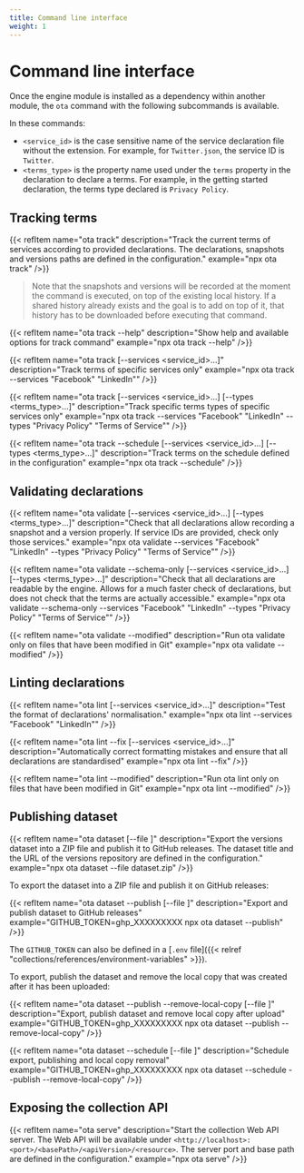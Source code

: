 ```yaml
---
title: Command line interface
weight: 1
---
```


# Command line interface

Once the engine module is installed as a dependency within another module, the `ota` command with the following subcommands is available.

In these commands:

- `<service_id>` is the case sensitive name of the service declaration file without the extension. For example, for `Twitter.json`, the service ID is `Twitter`.
- `<terms_type>` is the property name used under the `terms` property in the declaration to declare a terms. For example, in the getting started declaration, the terms type declared is `Privacy Policy`.

## Tracking terms

{{< refItem name="ota track" description="Track the current terms of services according to provided declarations. The declarations, snapshots and versions paths are defined in the configuration." example="npx ota track" />}}

> Note that the snapshots and versions will be recorded at the moment the command is executed, on top of the existing local history. If a shared history already exists and the goal is to add on top of it, that history has to be downloaded before executing that command.

{{< refItem name="ota track --help" description="Show help and available options for track command" example="npx ota track --help" />}}

{{< refItem name="ota track [--services <service_id>...]" description="Track terms of specific services only" example="npx ota track --services \"Facebook\" \"LinkedIn\"" />}}

{{< refItem name="ota track [--services <service_id>...] [--types <terms_type>...]" description="Track specific terms types of specific services only" example="npx ota track --services \"Facebook\" \"LinkedIn\" --types \"Privacy Policy\" \"Terms of Service\"" />}}

{{< refItem name="ota track --schedule [--services <service_id>...] [--types <terms_type>...]" description="Track terms on the schedule defined in the configuration" example="npx ota track --schedule" />}}

## Validating declarations

{{< refItem name="ota validate [--services <service_id>...] [--types <terms_type>...]" description="Check that all declarations allow recording a snapshot and a version properly. If service IDs are provided, check only those services." example="npx ota validate --services \"Facebook\" \"LinkedIn\" --types \"Privacy Policy\" \"Terms of Service\"" />}}

{{< refItem name="ota validate --schema-only [--services <service_id>...] [--types <terms_type>...]" description="Check that all declarations are readable by the engine. Allows for a much faster check of declarations, but does not check that the terms are actually accessible." example="npx ota validate --schema-only --services \"Facebook\" \"LinkedIn\" --types \"Privacy Policy\" \"Terms of Service\"" />}}

{{< refItem name="ota validate --modified" description="Run ota validate only on files that have been modified in Git" example="npx ota validate --modified" />}}

## Linting declarations

{{< refItem name="ota lint [--services <service_id>...]" description="Test the format of declarations' normalisation." example="npx ota lint --services \"Facebook\" \"LinkedIn\"" />}}

{{< refItem name="ota lint --fix [--services <service_id>...]" description="Automatically correct formatting mistakes and ensure that all declarations are standardised" example="npx ota lint --fix" />}}

{{< refItem name="ota lint --modified" description="Run ota lint only on files that have been modified in Git" example="npx ota lint --modified" />}}

## Publishing dataset

{{< refItem name="ota dataset [--file <filename>]" description="Export the versions dataset into a ZIP file and publish it to GitHub releases. The dataset title and the URL of the versions repository are defined in the configuration." example="npx ota dataset --file dataset.zip" />}}

To export the dataset into a ZIP file and publish it on GitHub releases:

{{< refItem name="ota dataset --publish [--file <filename>]" description="Export and publish dataset to GitHub releases" example="GITHUB_TOKEN=ghp_XXXXXXXXX npx ota dataset --publish" />}}

The `GITHUB_TOKEN` can also be defined in a [`.env` file]({{< relref "collections/references/environment-variables" >}}).

To export, publish the dataset and remove the local copy that was created after it has been uploaded:

{{< refItem name="ota dataset --publish --remove-local-copy [--file <filename>]" description="Export, publish dataset and remove local copy after upload" example="GITHUB_TOKEN=ghp_XXXXXXXXX npx ota dataset --publish --remove-local-copy" />}}

{{< refItem name="ota dataset --schedule [--file <filename>]" description="Schedule export, publishing and local copy removal" example="GITHUB_TOKEN=ghp_XXXXXXXXX npx ota dataset --schedule --publish --remove-local-copy" />}}

## Exposing the collection API

{{< refItem name="ota serve" description="Start the collection Web API server. The Web API will be available under `<http://localhost>:<port>/<basePath>/<apiVersion>/<resource>`. The server port and base path are defined in the configuration." example="npx ota serve" />}}
